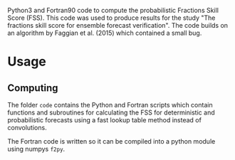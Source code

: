 Python3 and Fortran90 code to compute the probabilistic Fractions Skill Score (FSS). This code was used to produce results for the study "The fractions skill score for ensemble forecast verification". The code builds on an algorithm by Faggian et al. (2015) which contained a small bug.

# Usage
## Computing
The folder `code` contains the Python and Fortran scripts which contain functions and subroutines for calculating the FSS for deterministic and probabilistic forecasts using a fast lookup table method instead of convolutions. 

The Fortran code is written so it can be compiled into a python module using numpys `f2py`. 
